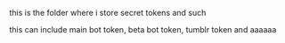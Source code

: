 this is the folder where i store secret tokens and such

this can include main bot token, beta bot token, tumblr token and aaaaaa